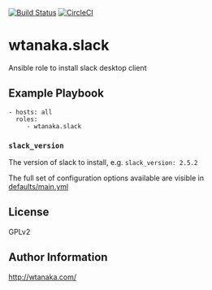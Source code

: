 [![Build Status](https://travis-ci.org/wtanaka/ansible-role-slack.svg?branch=master)](https://travis-ci.org/wtanaka/ansible-role-slack)
[![CircleCI](https://circleci.com/gh/wtanaka/ansible-role-slack.svg?style=svg)](https://circleci.com/gh/wtanaka/ansible-role-slack)

wtanaka.slack
==============

Ansible role to install slack desktop client

Example Playbook
-------------------------

    - hosts: all
      roles:
         - wtanaka.slack

### `slack_version`

The version of slack to install, e.g. `slack_version: 2.5.2`


The full set of configuration options available are visible in
[defaults/main.yml](defaults/main.yml)

License
-------

GPLv2

Author Information
------------------

http://wtanaka.com/

